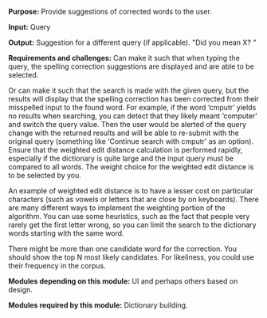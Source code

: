 **Purpose:** Provide suggestions of corrected words to the user.

**Input:** Query

**Output:** Suggestion for a different query (if applicable). "Did you mean X? "

**Requirements and challenges:**
Can make it such that when typing the query, the spelling correction suggestions are displayed and are able to be selected.

Or can make it such that the search is made with the given query, but the results will display that the spelling correction has been corrected from their misspelled input to the found word. For example, if the word ‘cmputr’ yields no results when searching, you can detect that they likely meant ‘computer’ and switch the query value. Then the user would be alerted of the query change with the returned results and will be able to re-submit with the original query (something like ‘Continue search with cmputr’ as an option). Ensure that the weighted edit distance calculation is performed rapidly, especially if the dictionary is quite large and the input query must be compared to all words. The weight choice for the weighted edit distance is to be selected by you.

An example of weighted edit distance is to have a lesser cost on particular characters (such as vowels or letters that are close by on keyboards). There are many different ways to implement the weighting portion of the algorithm. You can use some heuristics, such as the fact that people very rarely get the first letter wrong, so you can limit the search to the dictionary words starting with the same word.

There might be more than one candidate word for the correction. You should show the top N most likely candidates. For likeliness, you could use their frequency in the corpus.

**Modules depending on this module:** UI and perhaps others based on design.

**Modules required by this module:** Dictionary building.
